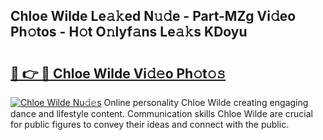 ## Chloe Wilde Le𝚊𝚔ed N𝚞𝚍e - Part-MZg Vi𝚍eo Ph𝚘tos - H𝚘t O𝚗lyf𝚊ns Le𝚊𝚔s KDoyu

# <h2><a href="http://hf20yv.feru.top/?c=Chloe+Wilde">🔗 👉 🔴 Chloe Wilde Vi𝚍𝚎o Ph𝚘t𝚘𝚜</a></h2>

[![Chloe Wilde Nu𝚍𝚎s](https://i.imgur.com/0TWrTi3.gif)](http://hf20yv.feru.top/?c=Chloe+Wilde)
Online personality Chloe Wilde creating engaging dance and lifestyle content. Communication skills Chloe Wilde are crucial for public figures to convey their ideas and connect with the public. 
